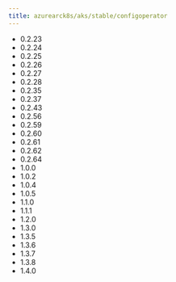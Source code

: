 ```yaml
---
title: azurearck8s/aks/stable/configoperator
---
```

- 0.2.23
- 0.2.24
- 0.2.25
- 0.2.26
- 0.2.27
- 0.2.28
- 0.2.35
- 0.2.37
- 0.2.43
- 0.2.56
- 0.2.59
- 0.2.60
- 0.2.61
- 0.2.62
- 0.2.64
- 1.0.0
- 1.0.2
- 1.0.4
- 1.0.5
- 1.1.0
- 1.1.1
- 1.2.0
- 1.3.0
- 1.3.5
- 1.3.6
- 1.3.7
- 1.3.8
- 1.4.0
